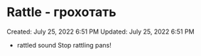 # Rattle - грохотать

Created: July 25, 2022 6:51 PM
Updated: July 25, 2022 6:51 PM

- rattled sound Stop rattling pans!